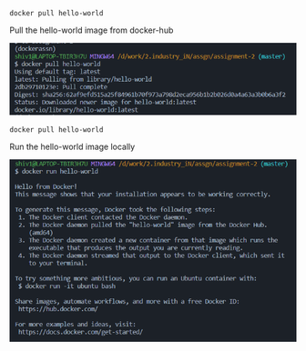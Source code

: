 
```
docker pull hello-world

```
Pull the hello-world image from docker-hub

![image](https://github.com/bsb4018/docker-assng/blob/master/assignment-2/screenshots/s21.PNG)

```
docker pull hello-world

```
Run the hello-world image locally

![image](https://github.com/bsb4018/docker-assng/blob/master/assignment-2/screenshots/s22.PNG)